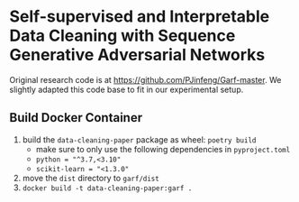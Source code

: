 # Self-supervised and Interpretable Data Cleaning with Sequence Generative Adversarial Networks

Original research code is at https://github.com/PJinfeng/Garf-master. We slightly adapted this code base to fit in our experimental setup.


## Build Docker Container

1. build the `data-cleaning-paper` package as wheel: `poetry build`
   - make sure to only use the following dependencies in `pyproject.toml`
   - `python = "^3.7,<3.10"`
   - `scikit-learn = "<1.3.0"`
2. move the `dist` directory to `garf/dist`
3. `docker build -t data-cleaning-paper:garf .`

